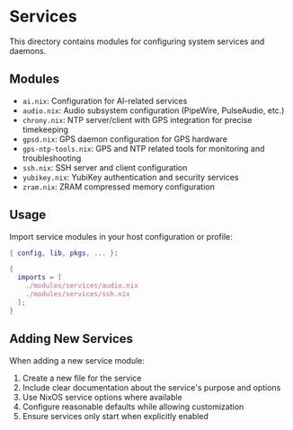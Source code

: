 # Services

This directory contains modules for configuring system services and daemons.

## Modules

- `ai.nix`: Configuration for AI-related services
- `audio.nix`: Audio subsystem configuration (PipeWire, PulseAudio, etc.)
- `chrony.nix`: NTP server/client with GPS integration for precise timekeeping
- `gpsd.nix`: GPS daemon configuration for GPS hardware
- `gps-ntp-tools.nix`: GPS and NTP related tools for monitoring and troubleshooting
- `ssh.nix`: SSH server and client configuration
- `yubikey.nix`: YubiKey authentication and security services
- `zram.nix`: ZRAM compressed memory configuration

## Usage

Import service modules in your host configuration or profile:

```nix
{ config, lib, pkgs, ... }:

{
  imports = [
    ./modules/services/audio.nix
    ./modules/services/ssh.nix
  ];
}
```

## Adding New Services

When adding a new service module:

1. Create a new file for the service
2. Include clear documentation about the service's purpose and options
3. Use NixOS service options where available
4. Configure reasonable defaults while allowing customization
5. Ensure services only start when explicitly enabled
